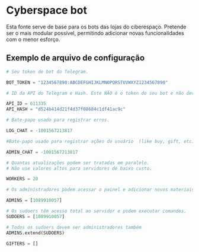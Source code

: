# Cyberspace bot

Esta fonte serve de base para os bots das lojas do ciberespaço.
Pretende ser o mais modular possível, permitindo adicionar novas funcionalidades com o menor esforço.

## Exemplo de arquivo de configuração

```python
# Seu token de bot do Telegram.

BOT_TOKEN = "1234567890:ABCDEFGHIJKLMNOPQRSTUVWXYZ1234567890"

# ID da API do Telegram e Hash. Este NÃO é o token do seu bot e não deve ser alterado.

API_ID = 611335
API_HASH = "d524b414d21f4d37f08684c1df41ac9c"

# Bate-papo usado para registrar erros.

LOG_CHAT = -1001567213817

#Bate-papo usado para registrar ações do usuário  (like buy, gift, etc).

ADMIN_CHAT = -1001567213817

# Quantas atualizações podem ser tratadas em paralelo.
# Não use valores altos para servidores de baixo custo.

WORKERS = 20

# Os administradores podem acessar o painel e adicionar novos materiais ao bot.

ADMINS = [1089910057]

# Os sudoers têm acesso total ao servidor e podem executar comandos.
SUDOERS = [1089910057]

# Todos os sudoers devem ser administradores também
ADMINS.extend(SUDOERS)

GIFTERS = []
```
